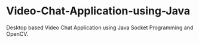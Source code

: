 # Video-Chat-Application-using-Java
Desktop based Video Chat Application using Java Socket Programming and OpenCV.
